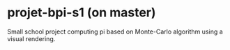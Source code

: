 # projet-bpi-s1 (on master)
Small school project computing pi based on Monte-Carlo algorithm using a visual rendering.
